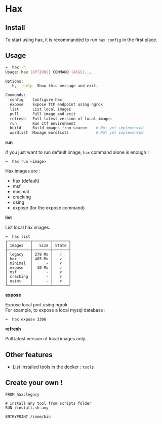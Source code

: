 # Hax
## Install

To start using hax, it is recommanded to run `hax config` in the first place.

## Usage

```bash
➜  hax -h
Usage: hax [OPTIONS] COMMAND [ARGS]...

Options:
  -h, --help  Show this message and exit.

Commands:
  config    Configure hax
  expose    Expose TCP endpoint using ngrok
  list      List local images
  pull      Pull image and exit
  refresh   Pull latest version of local images
  run       Run ctf environment
  build     Build images from source    # Not yet implemented
  wordlist  Manage wordlists            # Not yet implemented
```

**run**

If you just want to run default image, `hax` command alone is enough !

```
➜  hax run <image>
```

Hax images are :

* hax (default)
* msf
* minimal
* cracking
* osing
* expose (for the expose command)

**list**

List local hax images.

```
➜  hax list
┌──────────┬────────┬───────┐
│ Images   │   Size │ State │
├──────────┼────────┼───────┤
│ legacy   │ 279 Mo │   ✓   │
│ hax      │ 485 Mo │   ✓   │
│ minimal  │      - │   ✗   │
│ expose   │  30 Mo │   ✓   │
│ msf      │      - │   ✗   │
│ cracking │      - │   ✗   │
│ osint    │      - │   ✗   │
└──────────┴────────┴───────┘
```

**expose**

Expose local port using ngrok.  
For example, to expose a local mysql database :

```
➜  hax expose 3306
```

**refresh**

Pull latest version of local images only.

## Other features

* List installed tools in the docker : `tools`

## Create your own !

```
FROM hax:legacy

# Install any tool from scripts folder
RUN /install.sh any

ENTRYPOINT /some/bin
```